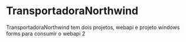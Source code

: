 # TransportadoraNorthwind
TransportadoraNorthwind tem dois projetos, webapi e projeto windows forms para consumir o webapi 2
